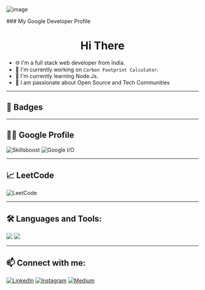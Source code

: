 ![image](https://github.com/user-attachments/assets/0b7b7a7a-97e7-436f-b1ca-f3f59d66aea5)

<!--
**mohdsarfraz08/Mohdsarfraz08** is a ✨ _special_ ✨ repository because its `README.md` (this file) appears on your GitHub profile.

Here are some ideas to get you started:

- 🔭 I’m currently working on ...
- 🌱 I’m currently learning ...
- 👯 I’m looking to collaborate on ...
- 🤔 I’m looking for help with ...
- 💬 Ask me about ...
- 📫 How to reach me: ...
- 😄 Pronouns: ...
- ⚡ Fun fact: ...
-->### My Google Developer Profile

<h1 align="center">Hi There</h1>

- 🌐 I'm a full stack web developer from India.
- 🚀 I'm currently working on `Carbon Footprint Calculator`.
- 🌱 I'm currently learning Node.Js.
- 💬 I am passionate about Open Source and Tech Communities

---

## 🏅 Badges

---

## 👨‍💻 Google Profile

<!-- Add icons as image links -->
![Skillsboost](https://developers.google.com/static/profile/badges/skillsboost/earned-badge/badge.svg)
![Google I/O](https://developers.google.com/static/profile/badges/events/io/2025/registered/badge.svg)

---

## 📈 LeetCode

![LeetCode](https://leetcard.jacoblin.cool/yourusername?theme=dark&font=Baloo+Bhai&extension=activity)

---

## 🛠️ Languages and Tools:

<p align="left">
  <img src="https://img.shields.io/badge/Angular-DD0031?style=for-the-badge&logo=angular&logoColor=white"/>
  <img src="https://img.shields.io/badge/Node.js-339933?style=for-the-badge&logo=nodedotjs&logoColor=white"/>
  <!-- Add more icons using shields.io or simple image links -->
</p>

---

## 📫 Connect with me:

[![LinkedIn](https://img.shields.io/badge/LinkedIn-blue?style=for-the-badge&logo=linkedin&logoColor=white)](#)
[![Instagram](https://img.shields.io/badge/Instagram-pink?style=for-the-badge&logo=instagram&logoColor=white)](#)
[![Medium](https://img.shields.io/badge/Medium-black?style=for-the-badge&logo=medium&logoColor=white)](#)
